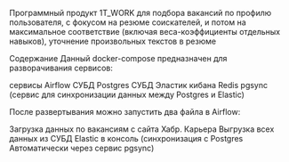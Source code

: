 Программный продукт 1T_WORK для подбора вакансий по профилю пользователя, 
с фокусом на резюме соискателей, и потом на максимальное соответствие 
(включая веса-коэффициенты отдельных навыков), уточнение произвольных текстов в резюме

Содержание
Данный docker-compose предназначен для разворачивания сервисов:

сервисы Airflow
СУБД Postgres
СУБД Эластик
кибана
Redis
pgsync (сервис для синхронизации данных между Postgres и Elastic)

После развертывания можно запустить два файла в Airflow:

Загрузка данных по вакансиям с сайта Хабр. Карьера
Выгрузка всех данных из СУБД Elastic в консоль (синхронизация c Postgres Автоматически через сервис pgsync)
